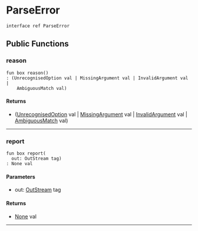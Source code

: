 # ParseError

```pony
interface ref ParseError
```

## Public Functions

### reason

```pony
fun box reason()
: (UnrecognisedOption val | MissingArgument val | InvalidArgument val | 
    AmbiguousMatch val)
```

#### Returns

* ([UnrecognisedOption](options-UnrecognisedOption) val | [MissingArgument](options-MissingArgument) val | [InvalidArgument](options-InvalidArgument) val | 
    [AmbiguousMatch](options-AmbiguousMatch) val)

---

### report

```pony
fun box report(
  out: OutStream tag)
: None val
```
#### Parameters

*   out: [OutStream](builtin-OutStream) tag

#### Returns

* [None](builtin-None) val

---

